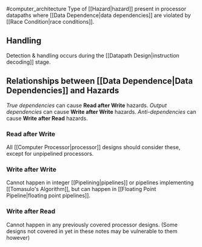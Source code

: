 #computer_architecture 
Type of [[Hazard|hazard]] present in processor datapaths where [[Data Dependence|data dependencies]] are violated by [[Race Condition|race conditions]].

## Handling
Detection & handling occurs during the [[Datapath Design|instruction decoding]] stage.

## Relationships between [[Data Dependence|Data Dependencies]]  and Hazards
*True dependencies* can cause **Read after Write** hazards. *Output dependencies* can cause **Write after Write** hazards. *Anti-dependencies* can cause **Write after Read** hazards.

### Read after Write
All [[Computer Processor|processor]] designs should consider these, except for unpipelined processors.
### Write after Write
Cannot happen in integer [[Pipelining|pipelines]] or pipelines implementing [[Tomasulo's Algorithm]], but can happen in [[Floating Point Pipeline|floating point pipelines]].
### Write after Read
Cannot happen in any previously covered processor designs. (Some designs not covered in yet in these notes may be vulnerable to them however)